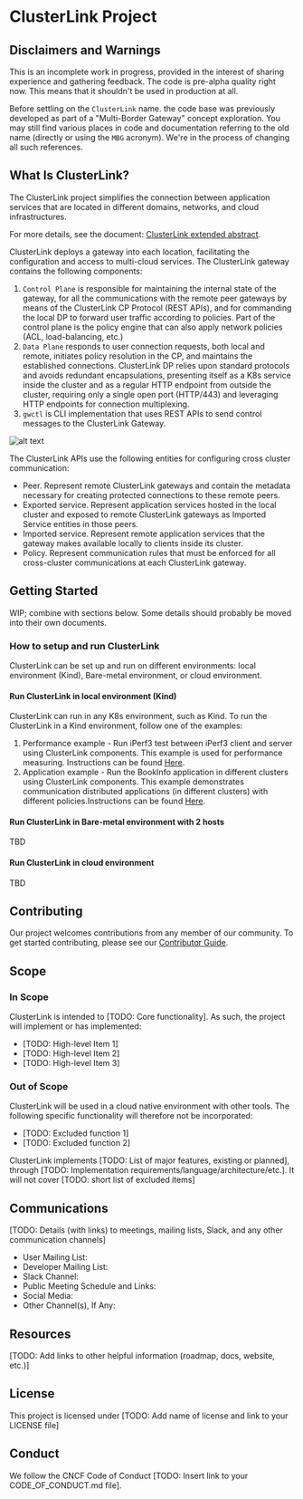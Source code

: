 # ClusterLink Project

## Disclaimers and Warnings

This is an incomplete work in progress, provided in the interest of sharing experience
 and gathering feedback.
 The code is pre-alpha quality right now. This means that it shouldn't be used in
 production at all.

Before settling on the `ClusterLink` name. the code base was previously developed as part
 of a "Multi-Border Gateway" concept exploration. You may still find various places in
 code and documentation referring to the old name (directly or using the `MBG` acronym).
 We're in the process of changing all such references.

## What Is ClusterLink?

<!-- Mission Statement -->
<!-- More information about crafting your mission statement with examples -->
<!-- https://contribute.cncf.io/maintainers/governance/charter/ -->

<!-- [TODO: PROJECTNAME] is a [TODO: Type of Tool] that [TODO: Functions it
performs].  [TODO: Reasons why these are needed and valuable].  [TODO:
Implementation, strategy and architecture].

[TODO: Additional paragraph describing your project (optional)] -->

The ClusterLink project simplifies the connection between application services that are
located in different domains, networks, and cloud infrastructures.

For more details, see the document: [ClusterLink extended abstract](docs/ClusteLink.pdf).

ClusterLink deploys a gateway into each location, facilitating the configuration and
access to multi-cloud services.
The ClusterLink gateway contains the following components:

1. ```Control Plane``` is responsible for maintaining the internal state of the gateway,
 for all the communications with the remote peer gateways by means of the ClusterLink CP
 Protocol (REST APIs), and for commanding the local DP to forward user traffic according
 to policies.
 Part of the control plane is the policy engine that can also apply network policies
 (ACL, load-balancing, etc.)
1. ```Data Plane``` responds to user connection requests, both local and remote,
 initiates policy resolution in the CP, and maintains the established connections.
 ClusterLink DP relies upon standard protocols and avoids redundant encapsulations,
 presenting itself as a K8s service inside the cluster and as a regular HTTP endpoint
 from outside the cluster, requiring only a single open port (HTTP/443) and leveraging
 HTTP endpoints for connection multiplexing.
1. ```gwctl``` is CLI implementation that uses REST APIs to send control messages to the
 ClusterLink Gateway.

![alt text](./docs/clusterlink.png)

The ClusterLink APIs use the following entities for configuring cross cluster communication:

- Peer. Represent remote ClusterLink gateways and contain the metadata necessary for
 creating protected connections to these remote peers.
- Exported service. Represent application services hosted in the local cluster and
 exposed to remote ClusterLink gateways as Imported Service entities in those peers.
- Imported service. Represent remote application services that the gateway makes
 available locally to clients inside its cluster.
- Policy. Represent communication rules that must be enforced for all cross-cluster
 communications at each ClusterLink gateway.

## Getting Started

<!-- Include enough details to get started using, or at least building, the
project here and link to other docs with more detail as needed.  Depending on
the nature of the project and its current development status, this might
include:
* quick installation/build instructions
* a few simple examples of use
* basic prerequisites
-->

WIP; combine with sections below. Some details should probably be moved into their own documents.

### How to setup and run ClusterLink

ClusterLink can be set up and run on different environments: local environment (Kind),
Bare-metal environment, or cloud environment.

#### Run ClusterLink in local environment (Kind)

ClusterLink can run in any K8s environment, such as Kind.
To run the ClusterLink in a Kind environment, follow one of the examples:

1. Performance example - Run iPerf3 test between iPerf3 client and server using ClusterLink
 components. This example is used for performance measuring. Instructions can be found
 [Here](demos/iperf3/kind/README.md).
1. Application example - Run the BookInfo application in different clusters using ClusterLink components. This example demonstrates communication distributed applications (in different clusters) with different policies.Instructions can be found [Here](demos/bookinfo/kind/README.md).

#### Run ClusterLink in Bare-metal environment with 2 hosts

TBD

#### Run ClusterLink in cloud environment

TBD

## Contributing
<!-- Template: https://github.com/cncf/project-template/blob/main/CONTRIBUTING.md -->

Our project welcomes contributions from any member of our community. To get
 started contributing, please see our [Contributor Guide](./CONTRIBUTING.md).

## Scope
<!-- If this section is too long, you might consider moving it to a SCOPE.md -->
<!-- More information about creating your scope with links to examples -->
<!-- https://contribute.cncf.io/maintainers/governance/charter/ -->

### In Scope

ClusterLink is intended to [TODO: Core functionality]. As such, the
project will implement or has implemented:

- [TODO: High-level Item 1]
- [TODO: High-level Item 2]
- [TODO: High-level Item 3]

### Out of Scope

ClusterLink will be used in a cloud native environment with other
tools. The following specific functionality will therefore not be incorporated:

- [TODO: Excluded function 1]
- [TODO: Excluded function 2]

ClusterLink implements [TODO: List of major features, existing or planned],
 through [TODO: Implementation requirements/language/architecture/etc.]. It will
 not cover [TODO: short list of excluded items]

## Communications

<!-- Fill in the communications channels you actually use.  These should all be public
 channels anyone can join, and there should be several ways that users and contributors
 can reach project maintainers. If you have recurring/regular meetings, list those or a
 link to a publicly-readable calendar so that prospective contributors know when and 
 where to engage with you. -->

[TODO: Details (with links) to meetings, mailing lists, Slack, and any other communication channels]

- User Mailing List:
- Developer Mailing List:
- Slack Channel:
- Public Meeting Schedule and Links:
- Social Media:
- Other Channel(s), If Any:

## Resources

[TODO: Add links to other helpful information (roadmap, docs, website, etc.)]

## License

<!-- Template: https://github.com/cncf/project-template/blob/main/LICENSE -->
This project is licensed under [TODO: Add name of license and link to your LICENSE file]

## Conduct

<!-- Template: https://github.com/cncf/project-template/blob/main/CODE_OF_CONDUCT.md -->
We follow the CNCF Code of Conduct [TODO: Insert link to your CODE_OF_CONDUCT.md file].

